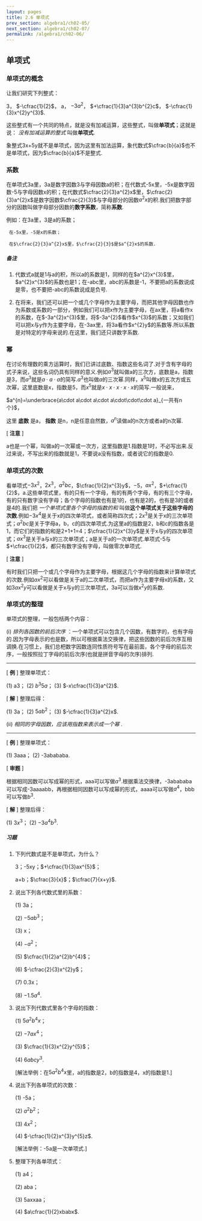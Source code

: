 ```yaml
---
layout: pages
title: 2.6 单项式
prev_section: algebra1/ch02-05/
next_section: algebra1/ch02-07/
permalink: /algebra1/ch02-06/
---
```


单项式
------

### 单项式的概念

让我们研究下列整式：

3， $-\cfrac{1}{2}$， a， $-3a^{2}$， $+\cfrac{1}{3}a^{3}b^{2}c$， $-\cfrac{1}{3}x^{2}y^{3}$.

这些整式有一个共同的特点，就是没有加减运算，这些整式，叫做**单项式**；这就是说： _没有加减运算的整式_ 叫做**单项式**.

象整式3x+5y就不是单项式，因为这里有加法运算，象代数式$\cfrac{b}{a}$也不是单项式，因为$\cfrac{b}{a}$不是整式.

### 系数

在单项式3a里，3a是数字因数3与字母因数a的积；在代数式-5x里，-5x是数字因数-5与字母因数x的积；在代数式$\cfrac{2}{3}a^{2}x$里，$\cfrac{2}{3}a^{2}x$是数字因数$\cfrac{2}{3}$与字母部分的因数$a^{2}x$的积.我们把数字部分的因数叫做字母部分因数的**数字系数**，简称**系数**.

例如：在3a里，3是a的系数；

     在-5x里，-5是x的系数；

     在$\cfrac{2}{3}a^{2}x$里，$\cfrac{2}{3}$是$a^{2}x$的系数.

<div class="note warning">
<h5>备注</h5>
<ol>

<li><p>代数式a就是1与a的积，所以a的系数是1，同样的在$a^{2}x^{3}$里，$a^{2}x^{3}$的系数也是1；在-abc里，abc的系数是-1，不要把a的系数说成是零，也不要把-abc的系数说成是负号.</p></li>

<li><p>在将来，我们还可以把一个或几个字母作为主要字母，而把其他字母因数也作为系数或系数的一部分，例如我们可以把x作为主要字母，在ax里，将a看作x的系数，在$-3a^{2}x^{3}$里，将$-3a^{2}$看作$x^{3}$的系数；又如我们可以把x与y作为主要字母，在-3ax里，将3a看作$x^{2}y$的系数等.所以系数是对特定的字母来说的.在这里，我们还只讲数字系数.</p></li>

</ol>
</div>

### 幂

在讨论有理数的乘方运算时，我们已讲过底数、指数这些名词了.对于含有字母的式子来说，这些名词仍具有同样的意义.例如$a^{3}$就叫做a的三次方，底数是a，指数是3，而$a^{3}$就是$a\cdot a\cdot a$的简写.$a^{3}$也叫做$a$的三次幂.同样，$x^{5}$叫做x的五次方或五次幂，这里底数是x，指数是5，而$x^{5}$就是$x\cdot x\cdot x\cdot x\cdot x$的简写.一般说来，

$a^{n}=\underbrace{a\cdot a\cdot a\cdot a\cdot\cdot\cdot a}_{一共有n个}$，

这里 **底数** 是a， **指数** 是n，n是任意自然数，$a^{n}$读做a的n次方或者a的n次幂.

[ **注意** ]

a也是一个幂，叫做a的一次幂或一次方，这里指数是1.指数是1时，不必写出来.反过来说，不写出来的指数就是1，不要说a没有指数，或者说它的指数是0.

### 单项式的次数

看单项式$-3x^{2}$，$2x^{3}$，$a^{2}bc$，$\cfrac{1}{2}x^{3}y$，$-5$，$ax^{2}$，$+\cfrac{1}{2}$，a.这些单项式里，有的只有一个字母，有的有两个字母，有的有三个字母，有的只有数字没有字母；各个字母的指数也有是1的，也有是2的，也有是3的或者是4的.我们把 _一个单项式里各个字母的指数的和_ 叫做**这个单项式关于这些字母的次数**.例如$-3x^{4}$是关于x的四次单项式，或者简称四次式；$2x^{3}$是关于x的三次单项式；$a^{2}bc$是关于字母a，b，c的四次单项式.为这里a的指数是2，b和c的指数各是1，而它们的指数的和是2+1+1=4；$\cfrac{1}{2}x^{3}y$是关于x与y的四次单项式；$ax^{3}$是关于a与x的三次单项式；a是关于a的一次单项式.单项式-5与$+\cfrac{1}{2}$，都只有数字没有字母，叫做零次单项式.

[ **注意** ]

有时我们只把一个或几个字母作为主要字母，根据这几个字母的指数来计算单项式的次数.例如$ax^{2}$可以看做是关于a的二次单项式，而把a作为主要字母x的系数，又如$3ax^{2}y$可以看做是关于x与y的三次单项式，3a可以当做$x^{2}y$的系数.

### 单项式的整理

单项式的整理，一般包栝两个内容：

(i) _排列各因数的前后次序_ ：一个单项式可以包含几个因数，有数字的，也有字母的.因为字母表示的也是数，所以可根据乘法交换律，把这些因数的前后次序互相调换.在习惯上，我们总杷数字因数连同性质符号写在最前面，各个字母的前后次序，一般按照拉丁字母的前后次序(也就是拼音字母的次序)排列.

***

[ **例** ] 整理单项式： 

(1) a3； (2) $b^{3}5a$； (3) $-x\cfrac{1}{3}a^{2}$.

[ **解** ] 整理后得：

(1) 3a； (2) $5ab^{2}$； (3) $-\cfrac{1}{3}a^{2}x$.

(ii) _相同的字母因数，应该用指数来表示成一个幂_ .

***

[ **例** ] 整理单项式：

(1) 3aaa； (2) -3abababa.

[ **审题** ] 

根据相同因数可以写成幂的形式，aaa可以写做$a^{3}$.根据乘法交换律，-3abababa可以写成-3aaaabb，再根据相同因数可以写成幂的形式，aaaa可以写做$a^{4}$，bbb可以写做$b^{3}$.

[ **解** ] 整理后得：

(1) $3x^{3}$； (2) $-3a^{4}b^{3}$.

<div class="note">
<h5>习题</h5>
</div>

1.  下列代数式是不是单项式，为什么？

    3；-5xy；$+\cfrac{1}{3}ax^{5}$；
    
    a+b；$\cfrac{3}{x}$；$\cfrac{7}{x+y}$.
    
2.  说出下列各代数式里的系数：

    (1)  3a；

    (2)  $-5ab^{3}$；

    (3)  x；

    (4)  $-a^{2}$；

    (5)  $\cfrac{1}{2}a^{2}b^{4}$；

    (6)  $-\cfrac{2}{3}x^{2}y$；

    (7)  0.3x；

    (8)  $-1.5a^{4}$.

3.  说出下列代数式里各个字母的指数：

    (1) $5a^{2}b^{4}x$；
    
    (2) $-7ax^{4}$；
    
    (3) $\cfrac{1}{3}x^{2}y^{5}$；
    
    (4) $6abcy^{3}$.
    
    [解法举例：在$5a^{2}b^{4}x$里，a的指数是2，b的指数是4，x的指数是1.]

4.  说出下列各单项式的次数：
    
    (1) -5a；
    
    (2) $a^{2}b^{2}$；
    
    (3) $4x^{2}$；
    
    (4) $-\cfrac{1}{2}x^{3}y^{5}z$.
    
    [解法举例：-5a是一次单项式.]

5.  整理下列各单项式：

    (1) a4；
    
    (2) aba；
    
    (3) 5axxaa；
    
    (4) $a\cfrac{1}{2}xbabx$.



